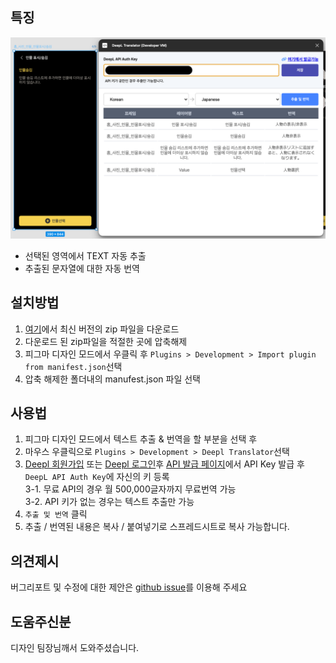 ## 특징

<img src="./screenshot/screenshot_01.png"/>

- 선택된 영역에서 TEXT 자동 추출
- 추출된 문자열에 대한 자동 번역

## 설치방법

1. [여기](https://github.com/manuel71sj/figma-deepl-translator/releases)에서 최신 버전의 zip 파일을 다운로드
2. 다운로드 된 zip파일을 적절한 곳에 압축해제
3. 피그마 디자인 모드에서 우클릭 후 `Plugins > Development > Import plugin from manifest.json`선택
4. 압축 해제한 폴더내의 manufest.json 파일 선택

## 사용법

1. 피그마 디자인 모드에서 텍스트 추출 & 번역을 할 부분을 선택 후
2. 마우스 우클릭으로 `Plugins > Development > Deepl Translator`선택
3. [Deepl 회원가입](https://www.deepl.com/ko/signup) 또는 [Deepl 로그인](https://www.deepl.com/ko/login)후 [API 발급 페이지](https://www.deepl.com/your-account/keys)에서 API Key 발급 후 `DeepL API Auth Key`에 자신의 키 등록  
   3-1. 무료 API의 경우 월 500,000글자까지 무료번역 가능  
   3-2. API 키가 없는 경우는 텍스트 추출만 가능
4. `추출 및 번역` 클릭
5. 추출 / 번역된 내용은 복사 / 붙여넣기로 스프레드시트로 복사 가능합니다.

## 의견제시

버그리포트 및 수정에 대한 제안은 [github issue](https://github.com/manuel71sj/figma-deepl-translator/issues)를 이용해 주세요

## 도움주신분

디자인 팀장님깨서 도와주셨습니다.
